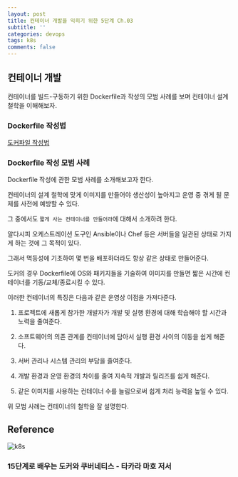 ```yaml
---
layout: post
title: 컨테이너 개발을 익히기 위한 5단계 Ch.03
subtitle: ''
categories: devops
tags: k8s
comments: false
---
```


## 컨테이너 개발

컨테이너를 빌드-구동하기 위한 Dockerfile과 작성의 모범 사례를 보며 컨테이너 설계 철학을 이해해보자.

### Dockerfile 작성법

[도커파일 작성법](https://minkukjo.github.io/devops/2020/04/06/%EC%BB%B4%ED%93%A8%ED%84%B0-%EA%B3%B5%ED%95%99-Infra-01/)

### Dockerfile 작성 모범 사례

Dockerfile 작성에 관한 모범 사례를 소개해보고자 한다.

컨테이너의 설계 철학에 맞게 이미지를 만들어야 생산성이 높아지고 운영 중 겪게 될 문제를 사전에 예방할 수 있다.

그 중에서도 `짧게 사는 컨테이너를 만들어라`에 대해서 소개하려 한다.

알다시피 오케스트레이션 도구인 Ansible이나 Chef 등은 서버들을 일관된 상태로 가지게 하는 것에 그 목적이 있다.

그래서 멱등성에 기초하여 몇 번을 배포하더라도 항상 같은 상태로 만들어준다.

도커의 경우 Dockerfile에 OS와 패키지들을 기술하여 이미지를 만들면 짧은 시간에 컨테이너를 기동/교체/종료시킬 수 있다.

이러한 컨테이너의 특징은 다음과 같은 운영상 이점을 가져다준다.

1. 프로젝트에 새롭게 참가한 개발자가 개발 및 실행 환경에 대해 학습해야 할 시간과 노력을 줄여준다.

2. 소프트웨어의 의존 관계를 컨테이너에 담아서 실행 환경 사이의 이동을 쉽게 해준다.

3. 서버 관리나 시스템 관리의 부담을 줄여준다.

4. 개발 환경과 운영 환경의 차이를 줄여 지속적 개발과 릴리즈를 쉽게 해준다.

5. 같은 이미지를 사용하는 컨테이너 수를 늘림으로써 쉽게 처리 능력을 높일 수 있다.

위 모범 사례는 컨테이너의 철학을 잘 설명한다.

## Reference

![k8s](https://user-images.githubusercontent.com/43809168/101032998-6684c380-35bd-11eb-8ba7-a784fd46b37a.png)

### 15단계로 배우는 도커와 쿠버네티스 - 타카라 마호 저서
